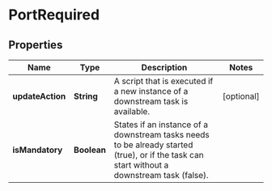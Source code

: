 
# PortRequired

## Properties
Name | Type | Description | Notes
------------ | ------------- | ------------- | -------------
**updateAction** | **String** | A script that is executed if a new instance of a downstream task is available.  |  [optional]
**isMandatory** | **Boolean** | States if an instance of a downstream tasks needs to be already started (true), or if the task can start without a downstream task (false).  | 



